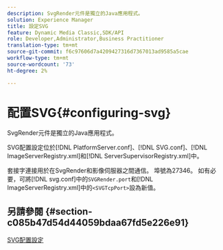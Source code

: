 ```yaml
---
description: SvgRender元件是獨立的Java應用程式。
solution: Experience Manager
title: 設定SVG
feature: Dynamic Media Classic,SDK/API
role: Developer,Administrator,Business Practitioner
translation-type: tm+mt
source-git-commit: f6c97606d7a4209427316d7367013ad9585a5cae
workflow-type: tm+mt
source-wordcount: '73'
ht-degree: 2%

---
```



# 配置SVG{#configuring-svg}

SvgRender元件是獨立的Java應用程式。

SVG配置設定位於[!DNL PlatformServer.conf]、[!DNL SVG.conf]、[!DNL ImageServerRegistry.xml]和[!DNL ServerSupervisorRegistry.xml]中。

套接字連接用於在SvgRender和影像伺服器之間通信。 埠號為27346。 如有必要，可將[!DNL svg.conf]中的`SVGRender.port`和[!DNL ImageServerRegistry.xml]中的`<SVGTcpPort>`設為新值。

## 另請參閱 {#section-c085b47d54d44059bdaa67fd5e226e91}

[SVG配置設定](../../../is-api/image-serving-api-ref/c-configuration-and-administration/c-server-settings/r-svg.md#reference-232104868b2d4af9a4ac9c87552c0bb5)
